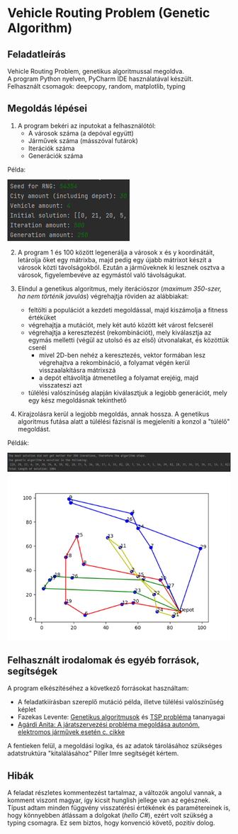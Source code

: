 # Vehicle Routing Problem (Genetic Algorithm)

## Feladatleírás
Vehicle Routing Problem, genetikus algoritmussal megoldva.  
A program Python nyelven, PyCharm IDE használatával készült.  
Felhasznált csomagok: deepcopy, random, matplotlib, typing

## Megoldás lépései

1. A program bekéri az inputokat a felhasználótól:
     - A városok száma (a depóval együtt)
     - Járművek száma (másszóval futárok)
     - Iterációk száma
     - Generációk száma
     
Példa:
     
![](https://github.com/Medvetojas/VehicleRoutingProblem/blob/main/input_example.png?raw=true)

2. A program 1 és 100 között legenerálja a városok x és y koordinátáit, letárolja őket egy mátrixba, majd pedig egy újabb mátrixot készít a városok közti távolságokból. Ezután a járműveknek ki lesznek osztva a városok, figyelembevéve az egymástól való távolságukat.

3. Elindul a genetikus algoritmus, mely iterációszor (*maximum 350-szer, ha nem történik javulás*) végrehajtja röviden az alábbiakat:
     - feltölti a populációt a kezdeti megoldással, majd kiszámolja a fitness értéküket
     - végrehajtja a mutációt, mely két autó között két várost felcserél
     - végrehajtja a keresztezést (rekombinációt), mely kiválasztja az egymás melletti (végül az utolsó és az első) útvonalakat, és közöttük cserél
       - mivel 2D-ben nehéz a keresztezés, vektor formában lesz végrehajtva a rekombináció, a folyamat végén kerül visszaalakításra mátrixszá
       - a depót eltávolítja átmenetileg a folyamat erejéig, majd visszateszi azt
     - túlélési valószínűség alapján kiválasztjuk a legjobb generációt, mely egy kész megoldásnak tekinthető

4. Kirajzolásra kerül a legjobb megoldás, annak hossza. A genetikus algoritmus futása alatt a túlélési fázisnál is megjeleníti a konzol a "túlélő" megoldást.

Példák:


![](https://github.com/Medvetojas/VehicleRoutingProblem/blob/main/solution_example.png?raw=true)
![](https://github.com/Medvetojas/VehicleRoutingProblem/blob/main/plot_example.png?raw=true)


## Felhasznált irodalomak és egyéb források, segítségek
A program elkészítéséhez a következő forrásokat használtam:
* A feladatkiírásban szereplő mutáció példa, illetve túlélési valószínűség képlet
* Fazekas Levente: [Genetikus algoritmusok](https://ai.leventefazekas.hu/lessons/2022-10-18-genetic-algorithms/) és [TSP probléma](https://ai.leventefazekas.hu/lessons/2022-10-11-travelling-salesman) tananyagai
* [Agárdi Anita: A járatszervezési probléma megoldása autonóm, elektromos járművek esetén c. cikke](http://www.tdk.uni-miskolc.hu/files/_elso_ot_oldala_vegleges.pdf)

A fentieken felül, a megoldási logika, és az adatok tárolásához szükséges adatstruktúra "kitalálásához" Piller Imre segítségét kértem.

## Hibák

A feladat részletes kommentezést tartalmaz, a változók angolul vannak, a komment viszont magyar, így kicsit hunglish jellege van az egésznek.  
Típust adtam minden függvény visszatérési értékének és paramétereinek is, hogy könnyebben átlássam a dolgokat (*hello C#*), ezért volt szükség a typing csomagra. Ez sem biztos, hogy konvenció követő, pozitív dolog.
